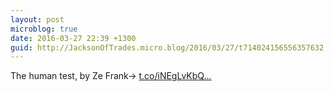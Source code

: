 ```yaml
---
layout: post
microblog: true
date: 2016-03-27 22:39 +1300
guid: http://JacksonOfTrades.micro.blog/2016/03/27/t714024156556357632.html
---
```

The human test, by Ze Frank→ [t.co/iNEgLvKbQ...](https://t.co/iNEgLvKbQJ)
